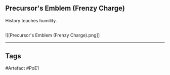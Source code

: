 ## Precursor's Emblem (Frenzy Charge)
History teaches humility.
##
![[Precursor's Emblem (Frenzy Charge).png]]

---
## Tags
#Artefact
#PoE1